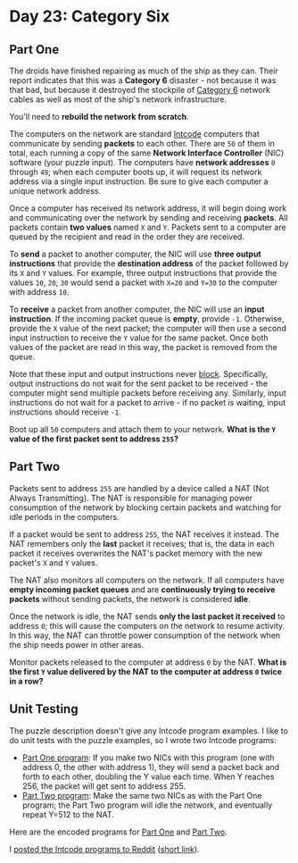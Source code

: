 # Day 23: Category Six

## Part One

The droids have finished repairing as much of the ship as they can. Their report indicates that this was a **Category 6** disaster - not because it was that bad, but because it destroyed the stockpile of [Category 6](https://en.wikipedia.org/wiki/Category_6_cable) network cables as well as most of the ship's network infrastructure.

You'll need to **rebuild the network from scratch**.

The computers on the network are standard [Intcode](https://adventofcode.com/2019/day/9) computers that communicate by sending **packets** to each other. There are `50` of them in total, each running a copy of the same **Network Interface Controller** (NIC) software (your puzzle input). The computers have **network addresses** `0` through `49`; when each computer boots up, it will request its network address via a single input instruction. Be sure to give each computer a unique network address.

Once a computer has received its network address, it will begin doing work and communicating over the network by sending and receiving **packets**. All packets contain **two values** named `X` and `Y`. Packets sent to a computer are queued by the recipient and read in the order they are received.

To **send** a packet to another computer, the NIC will use **three output instructions** that provide the **destination address** of the packet followed by its `X` and `Y` values. For example, three output instructions that provide the values `10`, `20`, `30` would send a packet with `X=20` and `Y=30` to the computer with address `10`.

To **receive** a packet from another computer, the NIC will use an **input instruction**. If the incoming packet queue is **empty**, provide `-1`. Otherwise, provide the `X` value of the next packet; the computer will then use a second input instruction to receive the `Y` value for the same packet. Once both values of the packet are read in this way, the packet is removed from the queue.

Note that these input and output instructions never [block](https://en.wikipedia.org/wiki/Blocking_(computing)). Specifically, output instructions do not wait for the sent packet to be received - the computer might send multiple packets before receiving any. Similarly, input instructions do not wait for a packet to arrive - if no packet is waiting, input instructions should receive `-1`.

Boot up all `50` computers and attach them to your network. **What is the `Y` value of the first packet sent to address `255`?**

## Part Two

Packets sent to address `255` are handled by a device called a NAT (Not Always Transmitting). The NAT is responsible for managing power consumption of the network by blocking certain packets and watching for idle periods in the computers.

If a packet would be sent to address `255`, the NAT receives it instead. The NAT remembers only the **last** packet it receives; that is, the data in each packet it receives overwrites the NAT's packet memory with the new packet's `X` and `Y` values.

The NAT also monitors all computers on the network. If all computers have **empty incoming packet queues** and are **continuously trying to receive packets** without sending packets, the network is considered **idle**.

Once the network is idle, the NAT sends **only the last packet it received** to address `0`; this will cause the computers on the network to resume activity. In this way, the NAT can throttle power consumption of the network when the ship needs power in other areas.

Monitor packets released to the computer at address `0` by the NAT. **What is the first `Y` value delivered by the NAT to the computer at address `0` twice in a row?**

## Unit Testing

The puzzle description doesn't give any Intcode program examples. I like to do unit tests with the puzzle examples, so I wrote two Intcode programs:

- [Part One program](test/example.int): If you make two NICs with this program (one with address 0, the other with address 1), they will send a packet back and forth to each other, doubling the Y value each time. When Y reaches 256, the packet will get sent to address 255.
- [Part Two program](test/example2.int): Make the same two NICs as with the Part One program; the Part Two program will idle the network, and eventually repeat Y=512 to the NAT.

Here are the encoded programs for [Part One](input/example.txt) and [Part Two](input/example2.txt).

I [posted the Intcode programs to Reddit](https://www.reddit.com/r/adventofcode/comments/eel8y3/2019_day_23_intcode_program_to_test_part_one/) ([short link](https://redd.it/eel8y3)).
